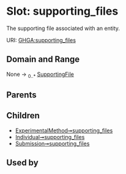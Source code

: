 
# Slot: supporting_files


The supporting file associated with an entity.

URI: [GHGA:supporting_files](https://w3id.org/GHGA/supporting_files)


## Domain and Range

None &#8594;  <sub>0..\*</sub> [SupportingFile](SupportingFile.md)

## Parents


## Children

 *  [ExperimentalMethod➞supporting_files](ExperimentalMethod_supporting_files.md)
 *  [Individual➞supporting_files](Individual_supporting_files.md)
 *  [Submission➞supporting_files](Submission_supporting_files.md)

## Used by

